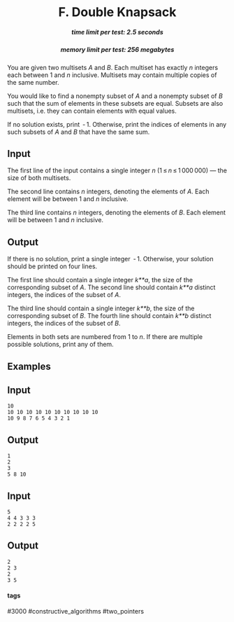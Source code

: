 <h1 style='text-align: center;'> F. Double Knapsack</h1>

<h5 style='text-align: center;'>time limit per test: 2.5 seconds</h5>
<h5 style='text-align: center;'>memory limit per test: 256 megabytes</h5>

You are given two multisets *A* and *B*. Each multiset has exactly *n* integers each between 1 and *n* inclusive. Multisets may contain multiple copies of the same number.

You would like to find a nonempty subset of *A* and a nonempty subset of *B* such that the sum of elements in these subsets are equal. Subsets are also multisets, i.e. they can contain elements with equal values.

If no solution exists, print  - 1. Otherwise, print the indices of elements in any such subsets of *A* and *B* that have the same sum.

## Input

The first line of the input contains a single integer *n* (1 ≤ *n* ≤ 1 000 000) — the size of both multisets.

The second line contains *n* integers, denoting the elements of *A*. Each element will be between 1 and *n* inclusive.

The third line contains *n* integers, denoting the elements of *B*. Each element will be between 1 and *n* inclusive.

## Output

If there is no solution, print a single integer  - 1. Otherwise, your solution should be printed on four lines.

The first line should contain a single integer *k**a*, the size of the corresponding subset of *A*. The second line should contain *k**a* distinct integers, the indices of the subset of *A*.

The third line should contain a single integer *k**b*, the size of the corresponding subset of *B*. The fourth line should contain *k**b* distinct integers, the indices of the subset of *B*.

Elements in both sets are numbered from 1 to *n*. If there are multiple possible solutions, print any of them.

## Examples

## Input


```
10  
10 10 10 10 10 10 10 10 10 10  
10 9 8 7 6 5 4 3 2 1  

```
## Output


```
1  
2  
3  
5 8 10  

```
## Input


```
5  
4 4 3 3 3  
2 2 2 2 5  

```
## Output


```
2  
2 3  
2  
3 5  

```


#### tags 

#3000 #constructive_algorithms #two_pointers 